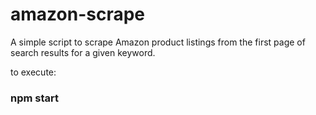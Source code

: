 # amazon-scrape

A simple script to scrape Amazon product listings from the first page of search results for a given keyword.

to execute:
### npm start
